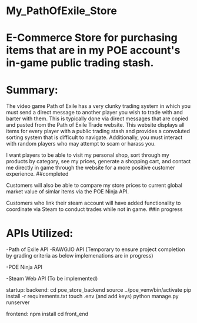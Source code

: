 # My_PathOfExile_Store
# E-Commerce Store for purchasing items that are in my POE account's in-game public trading stash.

# Summary:
The video game Path of Exile has a very clunky trading system in which you must send a direct message to another player you wish to trade with and barter with them. This is typically done via direct messages that are copied and pasted from the Path of Exile Trade website. This website displays all items for every player with a public trading stash and provides a convoluted sorting system that is difficult to navigate. Additionally, you must interact with random players who may attempt to scam or harass you.

I want players to be able to visit my personal shop, sort through my products by category, see my prices, generate a shopping cart, and contact me directly in game through the website for a more positive customer experience.  ##completed

Customers will also be able to compare my store prices to current global market value of simlar items via the POE Ninja API. 

Customers who link their steam account will have added functionality to coordinate via Steam to conduct trades while not in game. ##in progress


# APIs Utilized:

-Path of Exile API
-RAWG.IO API (Temporary to ensure project completion by grading criteria as below implemenations are in progress)

-POE Ninja API

-Steam Web API (To be implemented)

startup:
backend:
cd poe_store_backend
source ../poe_venv/bin/activate
pip install -r requirements.txt
touch .env (and add keys)
python manage.py runserver

frontend:
npm install
cd front_end
